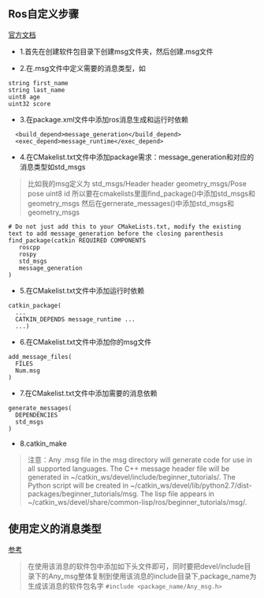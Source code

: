 ## Ros自定义步骤
[官方文档](http://wiki.ros.org/ROS/Tutorials/CreatingMsgAndSrv#Common_step_for_msg_and_srv)

* 1.首先在创建软件包目录下创建msg文件夹，然后创建.msg文件

* 2.在.msg文件中定义需要的消息类型，如
```make
string first_name
string last_name
uint8 age
uint32 score
```

* 3.在package.xml文件中添加ros消息生成和运行时依赖
```make
  <build_depend>message_generation</build_depend>
  <exec_depend>message_runtime</exec_depend>
```

* 4.在CMakelist.txt文件中添加package需求：message_generation和对应的消息类型如std_msgs
> 比如我的msg定义为
  std_msgs/Header header
  geometry_msgs/Pose pose
  uint8 id
  所以要在cmakelists里面find_package()中添加std_msgs和geometry_msgs
  然后在gernerate_messages()中添加std_msgs和geometry_msgs
  
```make
# Do not just add this to your CMakeLists.txt, modify the existing text to add message_generation before the closing parenthesis
find_package(catkin REQUIRED COMPONENTS
   roscpp
   rospy
   std_msgs
   message_generation
)
```

* 5.在CMakelist.txt文件中添加运行时依赖
```make
catkin_package(
  ...
  CATKIN_DEPENDS message_runtime ...
  ...)
```

* 6.在CMakelist.txt文件中添加你的msg文件
```make
add_message_files(
  FILES
  Num.msg
)
```

* 7.在CMakelist.txt文件中添加需要的消息依赖
```make
generate_messages(
  DEPENDENCIES
  std_msgs
)
```
* 8.catkin_make

> 注意：Any .msg file in the msg directory will generate code for use in all supported languages. The C++ message header file will be generated in ~/catkin_ws/devel/include/beginner_tutorials/. The Python script will be created in ~/catkin_ws/devel/lib/python2.7/dist-packages/beginner_tutorials/msg. The lisp file appears in ~/catkin_ws/devel/share/common-lisp/ros/beginner_tutorials/msg/.


## 使用定义的消息类型
[参考](https://blog.csdn.net/jinking01/article/details/79620911)  
>  在使用该消息的软件包中添加如下头文件即可，同时要把devel/include目录下的Any_msg整体复制到使用该消息的include目录下,package_name为生成该消息的软件包名字
   `#include <package_name/Any_msg.h>`
